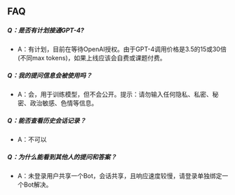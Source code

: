 
## FAQ

##### Q：是否有计划接通GPT-4?
+ A：有计划，目前在等待OpenAI授权。由于GPT-4调用价格是3.5的15或30倍(不同max tokens)，如果上线应该会自费或课题付费。

##### Q：我的提问信息会被使用吗？
+ A：会，用于训练模型，但不会公开。提示：请勿输入任何隐私、私密、秘密、政治敏感、色情等信息。

##### Q：能否查看历史会话记录？
+ A：不可以

##### Q：为什么能看到其他人的提问和答案？
+ A：未登录用户共享一个Bot，会话共享，且响应速度较慢，请登录单独绑定一个Bot解决。




